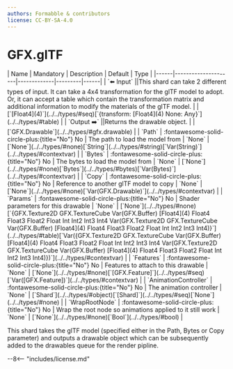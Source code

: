 ```yaml
---
authors: Formabble & contributors
license: CC-BY-SA-4.0
---
```



# GFX.glTF

<div class="sh-parameters" markdown="1">
| Name | Mandatory | Description | Default | Type |
|------|---------------------|-------------|---------|------|
| `⬅️ Input` ||This shard can take 2 different types of input. It can take a 4x4 transformation for the glTF model to adopt. Or, it can accept a table which contain the transformation matrix and additional information to modify the materials of the glTF model. | | [`[Float4](4)`](../../types/#seq)[`{transform: [Float4](4) None: Any}`](../../types/#table) |
| `Output ➡️` ||Returns the drawable object. | | [`GFX.Drawable`](../../types/#gfx.drawable) |
| `Path` | :fontawesome-solid-circle-plus:{title="No"} No  | The path to load the model from | `None` | [`None`](../../types/#none)[`String`](../../types/#string)[`Var(String)`](../../types/#contextvar) |
| `Bytes` | :fontawesome-solid-circle-plus:{title="No"} No  | The bytes to load the model from | `None` | [`None`](../../types/#none)[`Bytes`](../../types/#bytes)[`Var(Bytes)`](../../types/#contextvar) |
| `Copy` | :fontawesome-solid-circle-plus:{title="No"} No  | Reference to another glTF model to copy | `None` | [`None`](../../types/#none)[`Var(GFX.Drawable)`](../../types/#contextvar) |
| `Params` | :fontawesome-solid-circle-plus:{title="No"} No  | Shader parameters for this drawable | `None` | [`None`](../../types/#none)[`{GFX.Texture2D GFX.TextureCube Var(GFX.Buffer) [Float4](4) Float4 Float3 Float2 Float Int Int2 Int3 Int4 Var(GFX.Texture2D GFX.TextureCube Var(GFX.Buffer) [Float4](4) Float4 Float3 Float2 Float Int Int2 Int3 Int4)}`](../../types/#table)[`Var({GFX.Texture2D GFX.TextureCube Var(GFX.Buffer) [Float4](4) Float4 Float3 Float2 Float Int Int2 Int3 Int4 Var(GFX.Texture2D GFX.TextureCube Var(GFX.Buffer) [Float4](4) Float4 Float3 Float2 Float Int Int2 Int3 Int4)})`](../../types/#contextvar) |
| `Features` | :fontawesome-solid-circle-plus:{title="No"} No  | Features to attach to this drawable | `None` | [`None`](../../types/#none)[`[GFX.Feature]`](../../types/#seq)[`Var([GFX.Feature])`](../../types/#contextvar) |
| `AnimationController` | :fontawesome-solid-circle-plus:{title="No"} No  | The animation controller | `None` | [`Shard`](../../types/#object)[`[Shard]`](../../types/#seq)[`None`](../../types/#none) |
| `WrapRootNode` | :fontawesome-solid-circle-plus:{title="No"} No  | Wrap the root node so animations applied to it still work | `None` | [`None`](../../types/#none)[`Bool`](../../types/#bool) |

</div>

This shard takes the glTF model (specified either in the Path, Bytes or Copy parameter) and outputs a drawable object which can be subsequently added to the drawables queue for the render pipline.

--8<-- "includes/license.md"

